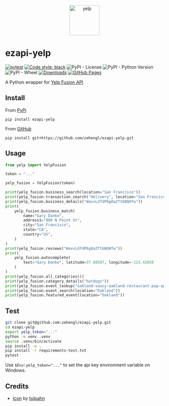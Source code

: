 <div align="center">
    <img src="https://cdn2.iconfinder.com/data/icons/social-media-applications/64/social_media_applications_28-yelp-512.png" alt="yelp" height="96">
</div>

# ezapi-yelp

[![pytest](https://github.com/zehengl/ezapi-yelp/actions/workflows/pytest.yml/badge.svg)](https://github.com/zehengl/ezapi-yelp/actions/workflows/pytest.yml)
[![Code style: black](https://img.shields.io/badge/code%20style-black-000000.svg)](https://github.com/ambv/black)
![PyPI - License](https://img.shields.io/pypi/l/ezapi-yelp.svg)
![PyPI - Python Version](https://img.shields.io/pypi/pyversions/ezapi-yelp.svg)
![PyPI - Wheel](https://img.shields.io/pypi/wheel/ezapi-yelp)
[![Downloads](https://static.pepy.tech/badge/ezapi-yelp)](https://pepy.tech/project/ezapi-yelp)
[![GitHub Pages](https://github.com/zehengl/ezapi-yelp/actions/workflows/gh-deploy.yml/badge.svg)](https://github.com/zehengl/ezapi-yelp/actions/workflows/gh-deploy.yml)

A Python wrapper for [Yelp Fusion API](https://docs.developer.yelp.com/docs/fusion-intro)

## Install

From [PyPi](https://pypi.org/project/ezapi-yelp/)

    pip install ezapi-yelp

From [GitHub](https://github.com/zehengl/ezapi-yelp)

    pip install git+https://github.com/zehengl/ezapi-yelp.git

## Usage

```python
from yelp import YelpFusion

token = "..."

yelp_fusion = YelpFusion(token)

print(yelp_fusion.business_search(location="San Francisco"))
print(yelp_fusion.transaction_search("delivery", location="San Francisco"))
print(yelp_fusion.business_details("WavvLdfdP6g8aZTtbBQHTw"))
print(
    yelp_fusion.business_match(
        name="Gary Danko",
        address1="800 N Point St",
        city="San Francisco",
        state="CA",
        country="US",
    )
)
print(yelp_fusion.reviews("WavvLdfdP6g8aZTtbBQHTw"))
print(
    yelp_fusion.autocomplete(
        text="Gary Danko", latitude=37.80587, longitude=-122.42058
    )
)
print(yelp_fusion.all_categories())
print(yelp_fusion.category_details("hotdogs"))
print(yelp_fusion.event_lookup("oakland-saucy-oakland-restaurant-pop-up"))
print(yelp_fusion.event_search(location="Oakland"))
print(yelp_fusion.featured_event(location="Oakland"))
```

## Test

```bash
git clone git@github.com:zehengl/ezapi-yelp.git
cd ezapi-yelp
export yelp_token="..."
python -m venv .venv
source .venv/bin/activate
pip install -e .
pip install -r requirements-test.txt
pytest
```

Use `$Env:yelp_token="..."` to set the api key environment variable on Windows.

## Credits

- [Icon][1] by [tulpahn][2]

[1]: https://www.iconfinder.com/icons/4102600/applications_media_social_yelp_icon
[2]: https://www.iconfinder.com/tulpahn
